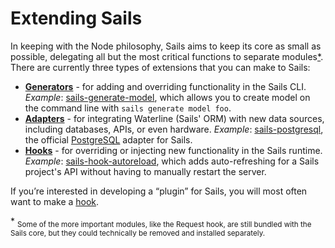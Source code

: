 # Extending Sails

In keeping with the Node philosophy, Sails aims to keep its core as small as possible, delegating all but the most critical functions to separate modules[*](#foot1).  There are currently three types of extensions that you can make to Sails:

+ [**Generators**](/#/documentation/concepts/extending-sails/Generators) - for adding and overriding functionality in the Sails CLI.  *Example*: [sails-generate-model](https://www.npmjs.com/package/sails-generate-model), which allows you to create model on the command line with `sails generate model foo`.
+ [**Adapters**](/#/documentation/concepts/extending-sails/Adapters) - for integrating Waterline (Sails' ORM) with new data sources, including databases, APIs, or even hardware. *Example*: [sails-postgresql](https://www.npmjs.com/package/sails-postgresql), the official [PostgreSQL](http://www.postgresql.org/) adapter for Sails.
+ [**Hooks**](/#/documentation/concepts/extending-sails/Hooks) - for overriding or injecting new functionality in the Sails runtime.  *Example*: [sails-hook-autoreload](https://www.npmjs.com/package/sails-hook-autoreload), which adds auto-refreshing for a Sails project's API without having to manually restart the server.

If you&rsquo;re interested in developing a &ldquo;plugin&rdquo; for Sails, you will most often want to make a [hook](/#/documentation/concepts/extending-sails/Hooks).  

<a name="foot1">*</a> <sub>Some of the more important modules, like the Request hook, are still bundled with the Sails core, but they could technically be removed and installed separately.</sub>

<docmeta name="uniqueID" value="extendingsails78468">
<docmeta name="displayName" value="Extending Sails">
